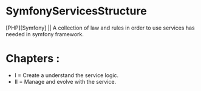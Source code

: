 # SymfonyServicesStructure
[PHP][Symfony] || A collection of law and rules in order to use services has needed in symfony framework.


# Chapters :

- I = Create a understand the service logic.
- II = Manage and evolve with the service.